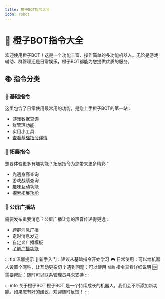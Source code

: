 ```yaml
---
title: 橙子BOT指令大全
icon: robot
---
```


# 🍊 橙子BOT指令大全

欢迎使用橙子BOT！这是一个功能丰富、操作简单的多功能机器人。无论是游戏辅助、群管理还是日常娱乐，橙子BOT都能为您提供优质的服务。

## 📚 指令分类

### 🤖 基础指令
这里包含了日常使用最常用的功能，是您上手橙子BOT的第一站：
- 游戏数据查询
- 群管理功能
- 实用小工具
- [查看基础指令详情](basic/README.md)

### 🚀 拓展指令
想要体验更多有趣功能？拓展指令为您带来更多精彩：
- 光遇身高查询
- 游戏战绩查询
- 趣味互动功能
- [探索拓展功能](more/README.md)

### 📢 公屏广播站
需要发布重要消息？公屏广播让您的声音传递得更远：
- 跨群消息广播
- 定时消息发送
- 自定义广播模板
- [了解广播功能](awesome.md)

::: tip 温馨提示
🎯 新手入门：建议从基础指令开始学习
🎮 日常使用：可以给机器人设置个昵称，让互动更亲切
❓ 遇到问题：可以使用 `帮助` 指令查看详细说明
🆘 需要帮助：随时可以联系管理员寻求支持
:::

::: info 关于橙子BOT
橙子BOT 是一个持续成长的机器人，我们会不断添加新功能。如果您有好的建议，欢迎随时反馈！
:::